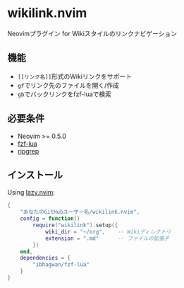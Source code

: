 # wikilink.nvim

Neovimプラグイン for Wikiスタイルのリンクナビゲーション

## 機能

- `[[リンク名]]`形式のWikiリンクをサポート
- `gf`でリンク先のファイルを開く/作成
- `gb`でバックリンクをfzf-luaで検索

## 必要条件

- Neovim >= 0.5.0
- [fzf-lua](https://github.com/ibhagwan/fzf-lua)
- [ripgrep](https://github.com/BurntSushi/ripgrep)

## インストール

Using [lazy.nvim](https://github.com/folke/lazy.nvim):

```lua
{
    "あなたのGitHubユーザー名/wikilink.nvim",
    config = function()
        require("wikilink").setup({
            wiki_dir = "~/org",    -- Wikiディレクトリ
            extension = ".md"      -- ファイルの拡張子
        })
    end,
    dependencies = {
        "ibhagwan/fzf-lua"
    }
}
```
